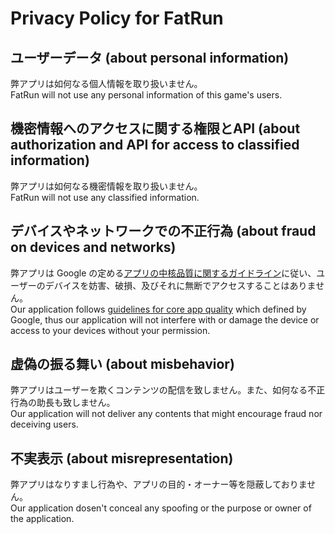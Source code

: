 # Privacy Policy for FatRun

## ユーザーデータ (about personal information)
弊アプリは如何なる個人情報を取り扱いません。  
FatRun will not use any personal information of this game's users.

## 機密情報へのアクセスに関する権限とAPI (about authorization and API for access to classified information)
弊アプリは如何なる機密情報を取り扱いません。  
FatRun will not use any classified information.

## デバイスやネットワークでの不正行為 (about fraud on devices and networks)
弊アプリは Google の定める[アプリの中核品質に関するガイドライン](https://developer.android.com/docs/quality-guidelines/core-app-quality#listing)に従い、ユーザーのデバイスを妨害、破損、及びそれに無断でアクセスすることはありません。  
Our application follows [guidelines for core app quality](https://developer.android.com/docs/quality-guidelines/core-app-quality#listing) which defined by Google, thus our application will not interfere with or damage the device or access to your devices without your permission.

## 虚偽の振る舞い (about misbehavior)
弊アプリはユーザーを欺くコンテンツの配信を致しません。また、如何なる不正行為の助長も致しません。  
Our application will not deliver any contents that might encourage fraud nor deceiving users.

## 不実表示 (about misrepresentation)
弊アプリはなりすまし行為や、アプリの目的・オーナー等を隠蔽しておりません。  
Our application dosen't conceal any spoofing or the purpose or owner of the application.
